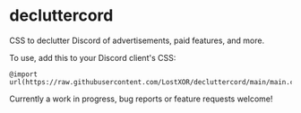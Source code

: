 # decluttercord
CSS to declutter Discord of advertisements, paid features, and more.

To use, add this to your Discord client's CSS:
```
@import url(https://raw.githubusercontent.com/LostXOR/decluttercord/main/main.css);
```

Currently a work in progress, bug reports or feature requests welcome!
